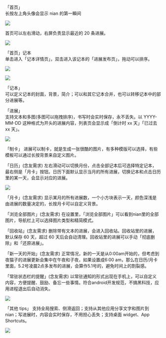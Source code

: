 
「首页」  
长按左上角头像会显示 nian 的第一瞬间  
  
![](https://github.com/WatsonYao/help/blob/master/image/user_info.gif)   
  
首页可以左右滑动，右屏负责显示最近的 20 条进展。 
    
![](https://github.com/WatsonYao/help/blob/master/image/home_scroll.gif)

「首页」记本  
单击进入「记本详情页」，双击进入该记本的「进展发布页」，拖动可以排序。  
  
![](https://github.com/WatsonYao/help/blob/master/image/double_click.gif)  
  
![](https://github.com/WatsonYao/help/blob/master/image/home_dream_drag.gif)  

「记本」  
可以定义记本的封面，背景，简介；可以和其它记本合并，也可以转移记本中的部分进展等。  

「进展」  
支持文本和多图(多图可以拖拽排序)，书写时会实时保存，永不丢失。以 YYYY-MM-DD 这种格式为开头的进展内容，列表页会显示成「倒计时 xx 天」「已过去 xx 天」。  
  
![](https://github.com/WatsonYao/help/blob/master/image/timer.gif)  

「制卡」
进展可以制卡，就是生成一张很酷的图片，有多种模版可以选择，有些模板可以通过长按背景来自定义图片。

「日历」(念友需求)
左右滑动可以切换月份，点击全部记本后可选择特定记本，最右侧是「月卡」按钮。日历下面默认显示当月的所有进展，切换记本和点击日历里的某一天，会显示对应的进展。  
  
![](https://github.com/WatsonYao/help/blob/master/image/calendar.gif)  

「月卡」(念友需求)
显示某月的所有进展数，一个小方块表示一天，颜色深浅是由进展的数量决定的，长按月卡可以自定义背景。

「浏览全部图片」(念友需求)
在设置里，「浏览全部图片」可以看到nian里的全部图片，导航栏上可以选择图片类型和精简模式。

「回收站」(念友需求)
删除带有文本的进展，会进入回收站。回收站里的进展，默认保存 60 天，超过 60 天后会自动清理。回收站里的进展可以手动「彻底删除」和「还原进展」。

「新一天的开始」(念友需求)
正常情况，新的一天是从0:00am开始的，但考虑到夜猫子的进展更新会集中在午夜和子夜，如果设置成6:00 am，那么在日历/月卡里面，5.2号凌晨2点多发布的进展，会算作5.1号的，避免时间上的割裂感。

「常驻状态栏的提醒」(念友需求)
以常驻通知的形式出现在手机上，可以自定义内容，方便提醒、鼓励、备忘一些事情。符合android开发规范，不搞黑科技，应用进程退出后自动消失。  
  
![](https://github.com/WatsonYao/help/blob/master/image/notify.gif) 

「其他 tips」
支持全局搜索、侧滑返回；支持从其他应用分享文字和图片到nian；写进展时，内容会实时保存，不用担心丢失；支持桌面 widget、App Shortcuts。  

![](https://github.com/WatsonYao/help/blob/master/image/share.gif) 

